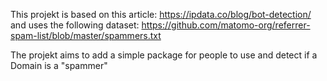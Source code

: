 This projekt is based on this article: https://ipdata.co/blog/bot-detection/ and uses the following dataset: https://github.com/matomo-org/referrer-spam-list/blob/master/spammers.txt

The projekt aims to add a simple package for people to use and detect if a Domain is a "spammer"

<script>

const cDotIsSpammer = require('c.isspammer')

console.log(cDotIsSpammer.isSpammer('https://casino-top3.ru'))
console.log(cDotIsSpammer.isSpammer("https://github.com"))

</script>